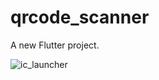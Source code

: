 # qrcode_scanner

A new Flutter project.

![ic_launcher](https://user-images.githubusercontent.com/82909291/229288282-d1add6fd-b274-4b88-b7f5-cf1e24ddfbf3.png)

